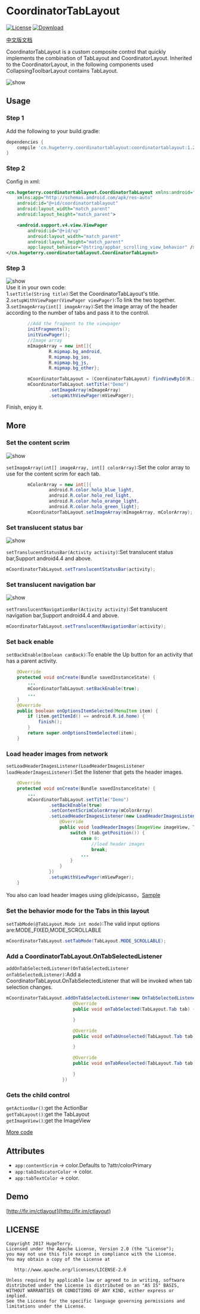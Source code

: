 # CoordinatorTabLayout

[![License](https://img.shields.io/badge/license-Apache%202.0-green.svg)](https://github.com/hugeterry/CoordinatorTabLayout/blob/master/LICENSE.txt)
[![Download](https://api.bintray.com/packages/hugeterry/CoordinatorTabLayout/CoordinatorTabLayout/images/download.svg) ](https://bintray.com/hugeterry/CoordinatorTabLayout/CoordinatorTabLayout/_latestVersion)

[中文版文档](README_CN.md)

CoordinatorTabLayout is a custom composite control that quickly implements the combination of TabLayout and CoordinatorLayout.
Inherited to the CoordinatorLayout, in the following components used CollapsingToolbarLayout contains TabLayout.

![show](showUI/show1.gif)


## Usage

### Step 1

Add the following to your build.gradle:
```groovy
dependencies {
    compile 'cn.hugeterry.coordinatortablayout:coordinatortablayout:1.2.2'
}
```

### Step 2

Config in xml:
```xml
<cn.hugeterry.coordinatortablayout.CoordinatorTabLayout xmlns:android="http://schemas.android.com/apk/res/android"
    xmlns:app="http://schemas.android.com/apk/res-auto"
    android:id="@+id/coordinatortablayout"
    android:layout_width="match_parent"
    android:layout_height="match_parent">

    <android.support.v4.view.ViewPager
        android:id="@+id/vp"
        android:layout_width="match_parent"
        android:layout_height="match_parent"
        app:layout_behavior="@string/appbar_scrolling_view_behavior" />
</cn.hugeterry.coordinatortablayout.CoordinatorTabLayout>
```


### Step 3

![show](showUI/show3.gif)</br>
Use it in your own code:</br>
1.`setTitle(String title)`:Set the CoordinatorTabLayout's title.</br>
2.`setupWithViewPager(ViewPager viewPager)`:To link the two together.</br>
3.`setImageArray(int[] imageArray)`:Set the image array of the header according to the number of tabs and pass it to the control.</br>
```java
        //Add the fragment to the viewpager
        initFragments();
        initViewPager();
        //Image array
        mImageArray = new int[]{
                R.mipmap.bg_android,
                R.mipmap.bg_ios,
                R.mipmap.bg_js,
                R.mipmap.bg_other};

        mCoordinatorTabLayout = (CoordinatorTabLayout) findViewById(R.id.coordinatortablayout);
        mCoordinatorTabLayout.setTitle("Demo")
                .setImageArray(mImageArray)
                .setupWithViewPager(mViewPager);
```

Finish, enjoy it.


## More

### Set the content scrim

![show](showUI/show2.gif)

`setImageArray(int[] imageArray, int[] colorArray)`:Set the color array to use for the content scrim for each tab.
```java
        mColorArray = new int[]{
                android.R.color.holo_blue_light,
                android.R.color.holo_red_light,
                android.R.color.holo_orange_light,
                android.R.color.holo_green_light};
        mCoordinatorTabLayout.setImageArray(mImageArray, mColorArray);
 ```

### Set translucent status bar

![show](showUI/show4.png)

`setTranslucentStatusBar(Activity activity)`:Set translucent status bar,Support android4.4 and above.
```java
mCoordinatorTabLayout.setTranslucentStatusBar(activity);
```

### Set translucent navigation bar

![show](showUI/show5.jpg)

`setTranslucentNavigationBar(Activity activity)`:Set translucent navigation bar,Support android4.4 and above.
```java
mCoordinatorTabLayout.setTranslucentNavigationBar(activity);
```

### Set back enable
`setBackEnable(Boolean canBack)`:To enable the Up button for an activity that has a parent activity.
```java
    @Override
    protected void onCreate(Bundle savedInstanceState) {
        ...
        mCoordinatorTabLayout.setBackEnable(true);
        ...
    }
    @Override
    public boolean onOptionsItemSelected(MenuItem item) {
        if (item.getItemId() == android.R.id.home) {
            finish();
        }
        return super.onOptionsItemSelected(item);
    }
```

### Load header images from network

`setLoadHeaderImagesListener(LoadHeaderImagesListener loadHeaderImagesListener)`:Set the listener that gets the header images.
```java
    @Override
    protected void onCreate(Bundle savedInstanceState) {
        ...
        mCoordinatorTabLayout.setTitle("Demo")
                .setBackEnable(true)
                .setContentScrimColorArray(mColorArray)
                .setLoadHeaderImagesListener(new LoadHeaderImagesListener() {
                    @Override
                    public void loadHeaderImages(ImageView imageView, TabLayout.Tab tab) {
                        switch (tab.getPosition()) {
                            case 0:
                                //load header images
                                break;
                            ...
                        }
                    }
                })
                .setupWithViewPager(mViewPager);
    }
```
You also can load header images using glide/picasso，[Sample](https://github.com/hugeterry/CoordinatorTabLayout/blob/master/sample/src/main/java/cn/hugeterry/coordinatortablayoutdemo/LoadHeaderImageFromNetworkActivity.java)

### Set the behavior mode for the Tabs in this layout

`setTabMode(@TabLayout.Mode int mode)`:The valid input options are:MODE_FIXED,MODE_SCROLLABLE
```java
mCoordinatorTabLayout.setTabMode(TabLayout.MODE_SCROLLABLE);
```

### Add a CoordinatorTabLayout.OnTabSelectedListener

`addOnTabSelectedListener(OnTabSelectedListener onTabSelectedListener)`:Add a CoordinatorTabLayout.OnTabSelectedListener that will be invoked when tab selection changes.
```java
mCoordinatorTabLayout.addOnTabSelectedListener(new OnTabSelectedListener() {
                         @Override
                         public void onTabSelected(TabLayout.Tab tab) {

                         }

                         @Override
                         public void onTabUnselected(TabLayout.Tab tab) {

                         }

                         @Override
                         public void onTabReselected(TabLayout.Tab tab) {

                         }
                     })
```

### Gets the child control
`getActionBar()`:get the ActionBar<br/>
`getTabLayout()`:get the TabLayout<br/>
`getImageView()`:get the ImageView

[More code](https://github.com/hugeterry/CoordinatorTabLayout/blob/master/sample/src/main/java/cn/hugeterry/coordinatortablayoutdemo/MainActivity.java)


## Attributes
- `app:contentScrim` -> color.Defaults to ?attr/colorPrimary
- `app:tabIndicatorColor` -> color.
- `app:tabTextColor` -> color.

## Demo
[http://fir.im/ctlayout](http://fir.im/ctlayout)

## LICENSE
    Copyright 2017 HugeTerry.
    Licensed under the Apache License, Version 2.0 (the "License");
    you may not use this file except in compliance with the License.
    You may obtain a copy of the License at

       http://www.apache.org/licenses/LICENSE-2.0

    Unless required by applicable law or agreed to in writing, software
    distributed under the License is distributed on an "AS IS" BASIS,
    WITHOUT WARRANTIES OR CONDITIONS OF ANY KIND, either express or implied.
    See the License for the specific language governing permissions and
    limitations under the License.

